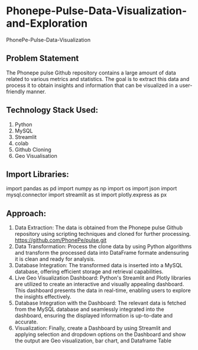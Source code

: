 # Phonepe-Pulse-Data-Visualization-and-Exploration
PhonePe-Pulse-Data-Visualization

## Problem Statement
The Phonepe pulse Github repository contains a large amount of data related to various metrics and statistics. The goal is to extract this data and process it to obtain insights and information that can be visualized in a user-friendly manner.

##  Technology Stack Used:
1. Python
2. MySQL
3. Streamlit
4. colab
5. Github Cloning
6. Geo Visualisation

## Import Libraries:
 import pandas as pd
import numpy as np
import os
import json
import mysql.connector
import streamlit as st
import plotly.express as px

## Approach:

1. Data Extraction: The data is obtained from the Phonepe pulse Github repository using scripting techniques and cloned for further processing. 
https://github.com/PhonePe/pulse.git
2. Data Transformation: Process the clone data by using Python algorithms and transform the processed data into DataFrame formate andensuring it is clean and ready for analysis.
3. Database Integration: The transformed data is inserted into a MySQL database, offering efficient storage and retrieval capabilities.
4. Live Geo Visualization Dashboard: Python's Streamlit and Plotly libraries are utilized to create an interactive and visually appealing dashboard. This dashboard presents the data in real-time, enabling users to explore the insights effectively.
5. Database Integration with the Dashboard: The relevant data is fetched from the MySQL database and seamlessly integrated into the dashboard, ensuring the displayed information is up-to-date and accurate.
6. Visualization: Finally, create a Dashboard by using Streamlit and applying selection and dropdown options on the Dashboard and show the output are Geo visualization, bar chart, and Dataframe Table
